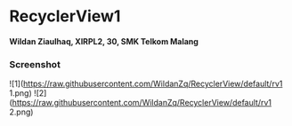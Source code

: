 # RecyclerView1

#### Wildan Ziaulhaq, XIRPL2, 30, SMK Telkom Malang

### Screenshot
![1](https://raw.githubusercontent.com/WildanZq/RecyclerView/default/rv1 1.png)
![2](https://raw.githubusercontent.com/WildanZq/RecyclerView/default/rv1 2.png)
